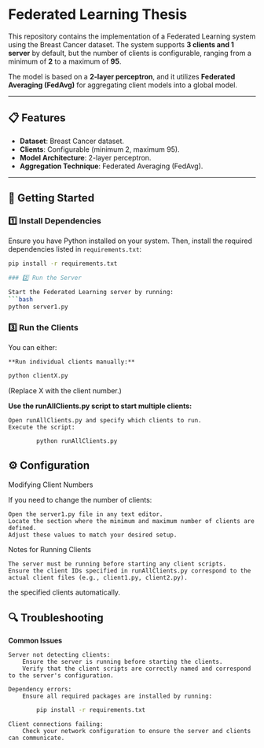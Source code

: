 # Federated Learning Thesis

This repository contains the implementation of a Federated Learning system using the Breast Cancer dataset. The system supports **3 clients and 1 server** by default, but the number of clients is configurable, ranging from a minimum of **2** to a maximum of **95**.

The model is based on a **2-layer perceptron**, and it utilizes **Federated Averaging (FedAvg)** for aggregating client models into a global model.

---

## 📋 Features
- **Dataset**: Breast Cancer dataset.
- **Clients**: Configurable (minimum 2, maximum 95).
- **Model Architecture**: 2-layer perceptron.
- **Aggregation Technique**: Federated Averaging (FedAvg).

---



## 🚀 Getting Started

### 1️⃣ Install Dependencies
Ensure you have Python installed on your system. Then, install the required dependencies listed in `requirements.txt`:
```bash
pip install -r requirements.txt

### 2️⃣ Run the Server

Start the Federated Learning server by running:
```bash
python server1.py
```
### 3️⃣ Run the Clients

You can either:

    **Run individual clients manually:**
```bash
python clientX.py
```
(Replace X with the client number.)

**Use the runAllClients.py script to start multiple clients:**

    Open runAllClients.py and specify which clients to run.
    Execute the script:
```bash
        python runAllClients.py
```
## ⚙️ Configuration
Modifying Client Numbers

If you need to change the number of clients:

    Open the server1.py file in any text editor.
    Locate the section where the minimum and maximum number of clients are defined.
    Adjust these values to match your desired setup.

Notes for Running Clients

    The server must be running before starting any client scripts.
    Ensure the client IDs specified in runAllClients.py correspond to the actual client files (e.g., client1.py, client2.py).
the specified clients automatically.

## 🔍 Troubleshooting
**Common Issues**

    Server not detecting clients:
        Ensure the server is running before starting the clients.
        Verify that the client scripts are correctly named and correspond to the server's configuration.

    Dependency errors:
        Ensure all required packages are installed by running:
```bash
        pip install -r requirements.txt
```
    Client connections failing:
        Check your network configuration to ensure the server and clients can communicate.

